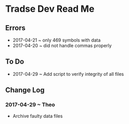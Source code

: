 

Tradse Dev Read Me
===

## Errors

* 2017-04-21 ~ only 469 symbols with data
* 2017-04-20 ~ did not handle commas properly


## To Do

* 2017-04-29 ~ Add script to verify integrity of all files

## Change Log

### 2017-04-29 ~ Theo

* Archive faulty data files
